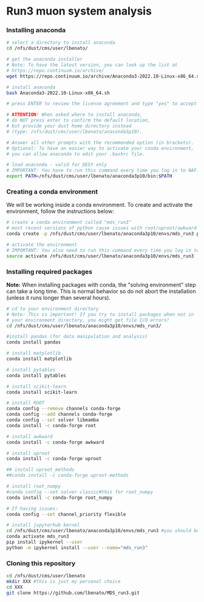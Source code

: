 # Run3 muon system analysis

### Installing anaconda

```bash
# select a directory to install anaconda
cd /nfs/dust/cms/user/lbenato/

# get the anaconda installer
# Note: To have the latest version, you can look up the list at
# https://repo.continuum.io/archive/
wget https://repo.continuum.io/archive/Anaconda3-2022.10-Linux-x86_64.sh

# install anaconda
bash Anaconda3-2022.10-Linux-x86_64.sh

# press ENTER to review the license agreement and type "yes" to accept

# ATTENTION! When asked where to install anaconda,
# do NOT press enter to confirm the default location,
# but provide your dust home directory instead
# (type: /nfs/dust/cms/user/lbenato/anaconda3p10).

# Answer all other prompts with the recommended option (in brackets).
# Optional: To have an easier way to activate your conda environment,
# you can allow anaconda to edit your .bashrc file.

# load anaconda - valid for DESY only
# IMPORTANT: You have to run this command every time you log in to NAF!
export PATH=/nfs/dust/cms/user/lbenato/anaconda3p10/bin:$PATH

```


### Creating a conda environment

We will be working inside a conda environment. To create and activate the environment, follow the instructions below:

```bash
# create a conda environment called "mds_run3"
# most recent versions of python cause issues with root/uproot/awkward
conda create -p /nfs/dust/cms/user/lbenato/anaconda3p10/envs/mds_run3 python=3.7

# activate the environment
# IMPORTANT: You also need to run this command every time you log in to NAF!
source activate /nfs/dust/cms/user/lbenato/anaconda3p10/envs/mds_run3
```

### Installing required packages

**Note:** When installing packages with conda, the "solving environment" step can take a long time. This is normal behavior so do not abort the installation (unless it runs longer than several hours).

```bash
# cd to your environment directory
# Note: This is important! If you try to install packages when not in
# your environment directory, you might get file I/O errors!
cd /nfs/dust/cms/user/lbenato/anaconda3p10/envs/mds_run3/

#install pandas (for data manipulation and analysis)
conda install pandas

# install matplotlib
conda install matplotlib

# install pytables
conda install pytables

# install scikit-learn
conda install scikit-learn

# install ROOT
conda config --remove channels conda-forge
conda config --add channels conda-forge
conda config --set solver libmamba
conda install -c conda-forge root

# install awkward
conda install -c conda-forge awkward

# install uproot
conda install -c conda-forge uproot

## install uproot_methods
##conda install -c conda-forge uproot-methods

# install root_numpy
#conda config --set solver classic#this for root_numpy
conda install -c conda-forge root_numpy

# If having issues:
conda config --set channel_priority flexible

# install jupyterhub kernel
cd /nfs/dust/cms/user/lbenato/anaconda3p10/envs/mds_run3 #you should be here already, better to be sure
conda activate mds_run3
pip install ipykernel --user
python -m ipykernel install --user --name="mds_run3"
```

### Cloning this repository

```bash
cd /nfs/dust/cms/user/lbenato
mkdir XXX #this is just my personal choice
cd XXX
git clone https://github.com/lbenato/MDS_run3.git
```
